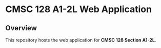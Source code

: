 # CMSC 128 A1-2L Web Application  

## Overview  
This repository hosts the web application for **CMSC 128 Section A1-2L**.